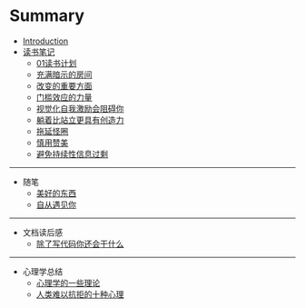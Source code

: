 # Summary

* [Introduction](README.md)
* [读书笔记](du-shu-bi-ji.md)
  * [01读书计划](读书笔记/01读书计划.md)
  * [充满暗示的房间](读书笔记/充满暗示的房间.md)
  * [改变的重要方面](读书笔记/改变的重要方面.md)
  * [门槛效应的力量](读书笔记/门槛效应的力量.md)
  * [视觉化自我激励会阻碍你](读书笔记/视觉化自我激励会阻碍你.md)
  * [躺着比站立更具有创造力](读书笔记/躺着比站立更具有创造力.md)
  * [拖延怪圈](读书笔记/拖延怪圈.md)
  * [慎用赞美](读书笔记/慎用赞美.md)
  * [避免持续性信息过剩](读书笔记/避免持续性信息过剩.md)

---

* 随笔
  * [美好的东西](随笔/美好的东西.md)
  * [自从遇见你](随笔/自从遇见你.md)

---

* 文档读后感
  * [ 除了写代码你还会干什么](文章读后感/除了写代码你还会干什么.md)

---

* 心理学总结
  * [心理学的一些理论](心理学总结/心理学的一些理论.md)
  * [人类难以抗拒的十种心理](心理学总结/人类难以抗拒的十种心理.md)

